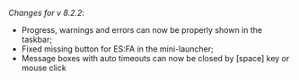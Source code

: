 _Changes for v 8.2.2_:
- Progress, warnings and errors can now be properly shown in the taskbar;
- Fixed missing button for ES:FA in the mini-launcher;
- Message boxes with auto timeouts can now be closed by [space] key or mouse click
